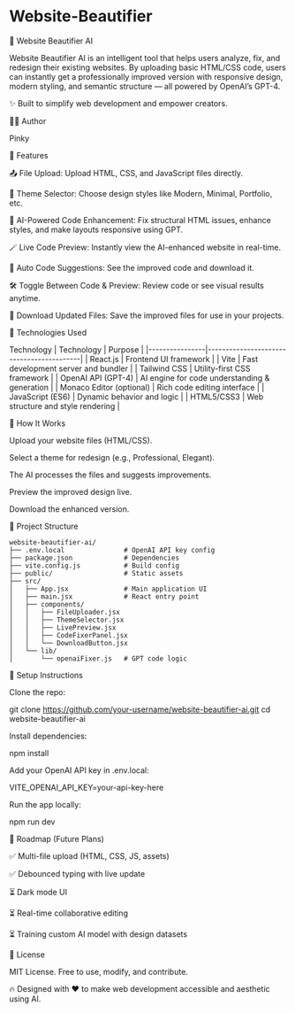 ﻿# Website-Beautifier
🌟 Website Beautifier AI

Website Beautifier AI is an intelligent tool that helps users analyze, fix, and redesign their existing websites. By uploading basic HTML/CSS code, users can instantly get a professionally improved version with responsive design, modern styling, and semantic structure — all powered by OpenAI’s GPT-4.

✨ Built to simplify web development and empower creators.

👩‍💻 Author

Pinky

🚀 Features

📤 File Upload: Upload HTML, CSS, and JavaScript files directly.

🎨 Theme Selector: Choose design styles like Modern, Minimal, Portfolio, etc.

🤖 AI-Powered Code Enhancement: Fix structural HTML issues, enhance styles, and make layouts responsive using GPT.

🪄 Live Code Preview: Instantly view the AI-enhanced website in real-time.

🧠 Auto Code Suggestions: See the improved code and download it.

🛠 Toggle Between Code & Preview: Review code or see visual results anytime.

🧰 Download Updated Files: Save the improved files for use in your projects.

🧱 Technologies Used

Technology
| Technology     | Purpose                                  |
|----------------|------------------------------------------|
| React.js       | Frontend UI framework                    |
| Vite           | Fast development server and bundler      |
| Tailwind CSS   | Utility-first CSS framework              |
| OpenAI API (GPT-4) | AI engine for code understanding & generation |
| Monaco Editor (optional) | Rich code editing interface    |
| JavaScript (ES6)   | Dynamic behavior and logic           |
| HTML5/CSS3         | Web structure and style rendering    |

🧠 How It Works

Upload your website files (HTML/CSS).

Select a theme for redesign (e.g., Professional, Elegant).

The AI processes the files and suggests improvements.

Preview the improved design live.

Download the enhanced version.

📂 Project Structure
```
website-beautifier-ai/
├── .env.local               # OpenAI API key config
├── package.json             # Dependencies
├── vite.config.js           # Build config
├── public/                  # Static assets
├── src/
│   ├── App.jsx              # Main application UI
│   ├── main.jsx             # React entry point
│   ├── components/
│   │   ├── FileUploader.jsx
│   │   ├── ThemeSelector.jsx
│   │   ├── LivePreview.jsx
│   │   ├── CodeFixerPanel.jsx
│   │   └── DownloadButton.jsx
│   └── lib/
│       └── openaiFixer.js   # GPT code logic

```

🔧 Setup Instructions

Clone the repo:

git clone https://github.com/your-username/website-beautifier-ai.git
cd website-beautifier-ai

Install dependencies:

npm install

Add your OpenAI API key in .env.local:

VITE_OPENAI_API_KEY=your-api-key-here

Run the app locally:

npm run dev

📌 Roadmap (Future Plans)

✅ Multi-file upload (HTML, CSS, JS, assets)

✅ Debounced typing with live update

⏳ Dark mode UI

⏳ Real-time collaborative editing

⏳ Training custom AI model with design datasets

📃 License

MIT License. Free to use, modify, and contribute.

🔥 Designed with ❤ to make web development accessible and aesthetic using AI.

